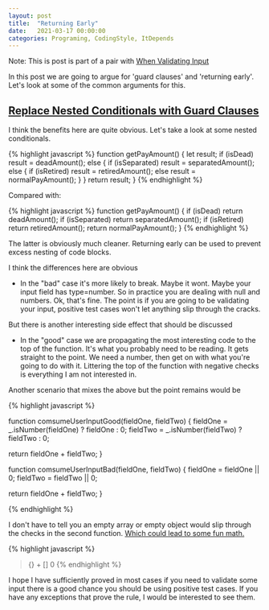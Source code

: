 ```yaml
---
layout: post
title:  "Returning Early"
date:   2021-03-17 00:00:00
categories: Programing, CodingStyle, ItDepends
---
```


Note: This is post is part of a pair with [When Validating Input](/programing,/codingstyle/2021/03/08/when-validating-input.html)

In this post we are going to argue for 'guard clauses' and 'returning early'.  Let's look at some of the common arguments for this.

## [Replace Nested Conditionals with Guard Clauses](https://refactoring.com/catalog/replaceNestedConditionalWithGuardClauses.html)

I think the benefits here are quite obvious. Let's take a look at some nested conditionals.

{% highlight javascript %}
function getPayAmount() {
  let result;
  if (isDead)
    result = deadAmount();
  else {
    if (isSeparated)
      result = separatedAmount();
    else {
      if (isRetired)
        result = retiredAmount();
      else
        result = normalPayAmount();
    }
  }
  return result;
}
{% endhighlight %}

Compared with:

{% highlight javascript %}
function getPayAmount() {
  if (isDead) return deadAmount();
  if (isSeparated) return separatedAmount();
  if (isRetired) return retiredAmount();
  return normalPayAmount();
}
{% endhighlight %}

The latter is obviously much cleaner.  Returning early can be used to prevent excess nesting of code blocks.



I think the differences here are obvious
- In the "bad" case it's more likely to break. Maybe it wont. Maybe your input field has type=number. So in practice you are dealing with null and numbers. Ok, that's fine. The point is if you are going to be validating your input, positive test cases won't let anything slip through the cracks.

But there is another interesting side effect that should be discussed
- In the "good" case we are propagating the most interesting code to the top of the function.  It's what you probably need to be reading. It gets straight to the point. We need a number, then get on with what you're going to do with it. Littering the top of the function with negative checks is everything I am not interested in.

Another scenario that mixes the above but the point remains would be

{% highlight javascript %}

function comsumeUserInputGood(fieldOne, fieldTwo) {
  fieldOne = _.isNumber(fieldOne) ? fieldOne : 0;
  fieldTwo = _.isNumber(fieldTwo) ? fieldTwo : 0;

  return fieldOne + fieldTwo;
}

function comsumeUserInputBad(fieldOne, fieldTwo) {
  fieldOne = fieldOne || 0;
  fieldTwo = fieldTwo || 0;

  return fieldOne + fieldTwo;
}

{% endhighlight %}

I don't have to tell you an empty array or empty object would slip through the checks in the second function. [Which could lead to some fun math.](https://github.com/denysdovhan/wtfjs#funny-math)

{% highlight javascript %}
> {} + []
> 0
{% endhighlight %}

I hope I have sufficiently proved in most cases if you need to validate some input there is a good chance you should be using positive test cases.  If you have any exceptions that prove the rule, I would be interested to see them.

